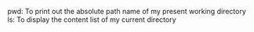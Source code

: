 pwd: To print out the absolute path name of my present working directory
ls: To display the content list of my current directory
